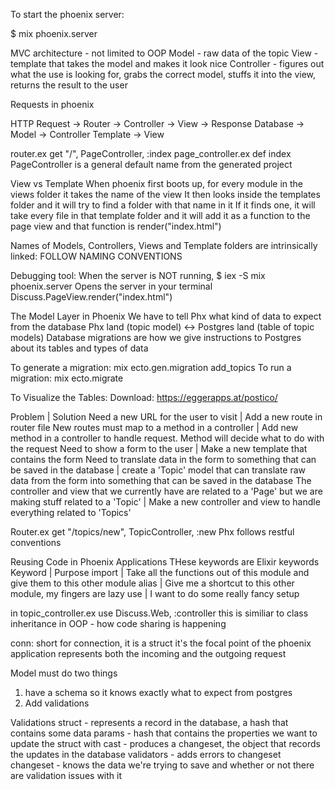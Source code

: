 To start the phoenix server:

  $ mix phoenix.server

MVC architecture - not limited to OOP
Model - raw data of the topic
View - template that takes the model and makes it look nice
Controller - figures out what the use is looking for, grabs the correct model, stuffs it into the view, returns the result to the user

Requests in phoenix

HTTP Request -> Router -> Controller -> View -> Response
Database -> Model -> Controller
Template -> View

router.ex     get "/", PageController, :index
page_controller.ex def index
PageController is a general default name from the generated project

View vs Template
When phoenix first boots up, for every module in the views folder it takes the name of the view
It then looks inside the templates folder and it will try to find a folder with that name in it
If it finds one, it will take every file in that template folder and it will add it as a function to the page view and that function is render("index.html")

Names of Models, Controllers, Views and Template folders are intrinsically linked: FOLLOW NAMING CONVENTIONS

Debugging tool:
When the server is NOT running, $ iex -S mix phoenix.server
Opens the server in your terminal
Discuss.PageView.render("index.html")

The Model Layer in Phoenix
We have to tell Phx what kind of data to expect from the database
Phx land (topic model) <-> Postgres land (table of topic models)
Database migrations are how we give instructions to Postgres about its tables and types of data 

To generate a migration:
mix ecto.gen.migration add_topics
To run a migration:
mix ecto.migrate

To Visualize the Tables:
Download: https://eggerapps.at/postico/ 

Problem | Solution
Need a new URL for the user to visit | Add a new route in router file
New routes must map to a method in a controller | Add new method in a controller to handle request. Method will decide what to do with the request
Need to show a form to the user | Make a new template that contains the form
Need to translate data in the form to something that can be saved in the database | create a 'Topic' model that can translate raw data from the form into something that can be saved in the database
The controller and view that we currently have are related to a 'Page' but we are making stuff related to a 'Topic' | Make a new controller and view to handle everything related to 'Topics'

Router.ex
    get "/topics/new", TopicController, :new
Phx follows restful conventions

Reusing Code in Phoenix Applications
THese keywords are Elixir keywords
Keyword | Purpose
import | Take all the functions out of this module and give them to this other module
alias | Give me a shortcut to this other module, my fingers are lazy
use | I want to do some really fancy setup

in topic_controller.ex
  use Discuss.Web, :controller
this is similiar to class inheritance in OOP - how code sharing is happening

conn: short for connection, it is a struct
it's the focal point of the phoenix application
represents both the incoming and the outgoing request

Model must do two things
1. have a schema so it knows exactly what to expect from postgres
2. Add validations

Validations
struct - represents a record in the database, a hash that contains some data
params - hash that contains the properties we want to update the struct with
cast - produces a changeset, the object that records the updates in the database
validators - adds errors to changeset
changeset - knows the data we're trying to save and whether or not there are validation issues with it
